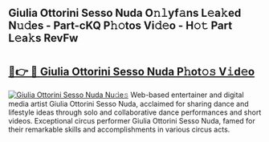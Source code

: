 ## Giulia Ottorini Sesso Nuda O𝚗𝚕yf𝚊ns L𝚎a𝚔ed N𝚞𝚍es - Part-cKQ P𝚑𝚘tos Vi𝚍𝚎o - H𝚘𝚝 Part L𝚎a𝚔s RevFw

# <h2><a href="http://kf22f1u.oniu.top/?m=Giulia+Ottorini+Sesso+Nuda">🔗👉 🔴 Giulia Ottorini Sesso Nuda P𝚑ot𝚘𝚜 V𝚒d𝚎o</a></h2>

[![Giulia Ottorini Sesso Nuda Nu𝚍e𝚜](https://i.imgur.com/0qMVB7G.gif)](http://kf22f1u.oniu.top/?m=Giulia+Ottorini+Sesso+Nuda)
Web-based entertainer and digital media artist Giulia Ottorini Sesso Nuda, acclaimed for sharing dance and lifestyle ideas through solo and collaborative dance performances and short videos. Exceptional circus performer Giulia Ottorini Sesso Nuda, famed for their remarkable skills and accomplishments in various circus acts.  
